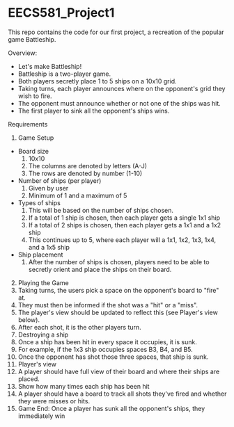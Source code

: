 # EECS581_Project1
This repo contains the code for our first project, a recreation of the popular game Battleship.

Overview:
- Let's make Battleship!
- Battleship is a two-player game.
- Both players secretly place 1 to 5 ships on a 10x10 grid.
- Taking turns, each player announces where on the opponent's grid they wish to fire.
- The opponent must announce whether or not one of the ships was hit.
- The first player to sink all the opponent's ships wins.

Requirements
1. Game Setup
  - Board size
      1. 10x10
      2. The columns are denoted by letters (A-J)
      3. The rows are denoted by number (1-10)
  - Number of ships (per player)
      1. Given by user
      2. Minimum of 1 and a maximum of 5
  - Types of ships
      1. This will be based on the number of ships chosen.
      2. If a total of 1 ship is chosen, then each player gets a single 1x1 ship
      3. If a total of 2 ships is chosen, then each player gets a 1x1 and a 1x2 ship
      4. This continues up to 5, where each player will a 1x1, 1x2, 1x3, 1x4, and a 1x5 ship
  - Ship placement
      1. After the number of ships is chosen, players need to be able to secretly orient and place the ships on their board.
2. Playing the Game
  1. Taking turns, the users pick a space on the opponent's board to "fire" at.
  2. They must then be informed if the shot was a "hit" or a "miss".
  3. The player's view should be updated to reflect this (see Player's view below).
  4. After each shot, it is the other players turn.
3. Destroying a ship
  1. Once a ship has been hit in every space it occupies, it is sunk.
  2. For example, if the 1x3 ship occupies spaces B3, B4, and B5.
  3. Once the opponent has shot those three spaces, that ship is sunk.
4. Player's view
  1. A player should have full view of their board and where their ships are placed.
  2. Show how many times each ship has been hit
  3. A player should have a board to track all shots they've fired and whether they were
misses or hits.
5. Game End: Once a player has sunk all the opponent's ships, they immediately win
